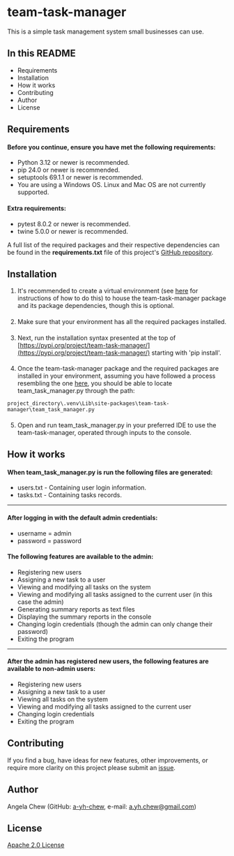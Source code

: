 # team-task-manager

This is a simple task management system small businesses can use.


## In this README
- Requirements
- Installation
- How it works
- Contributing
- Author
- License
## Requirements
#### Before you continue, ensure you have met the following requirements:
- Python 3.12 or newer is recommended.
- pip 24.0 or newer is recommended.
- setuptools 69.1.1 or newer is recommended.
- You are using a Windows OS. Linux and Mac OS are not currently supported.

#### Extra requirements:
- pytest 8.0.2 or newer is recommended.
- twine 5.0.0 or newer is recommended.

A full list of the required packages and their respective dependencies can be found in the **requirements.txt** file of this project's [GitHub repository](https://github.com/a-yh-chew/team-task-manager).
## Installation

1.  It's recommended to create a virtual environment (see [here](https://packaging.python.org/en/latest/guides/installing-using-pip-and-virtual-environments/) for instructions of how to do this) to house the team-task-manager package and its package dependencies, though this is optional.
####
2.  Make sure that your environment has all the required packages installed.
####
3.  Next, run the installation syntax presented at the top of [https://pypi.org/project/team-task-manager/](https://pypi.org/project/team-task-manager/) starting with 'pip install'.
####
4.  Once the team-task-manager package and the required packages are installed in your environment, assuming you have followed a process resembling the one [here](https://packaging.python.org/en/latest/guides/installing-using-pip-and-virtual-environments/), you should be able to locate team_task_manager.py through the path:
~~~
project_directory\.venv\Lib\site-packages\team-task-manager\team_task_manager.py
~~~
####
5.  Open and run team_task_manager.py in your preferred IDE to use the team-task-manager, operated through inputs to the console.

## How it works
#### When team_task_manager.py is run the following files are generated:
- users.txt - Containing user login information.
- tasks.txt - Containing tasks records. 
---
#### After logging in with the default admin credentials:
- username = admin
- password = password  
#### The following features are available to the admin:
  - Registering new users
  - Assigning a new task to a user
  - Viewing and modifying all tasks on the system
  - Viewing and modifying all tasks assigned to the current user (in this case the admin)
  - Generating summary reports as text files
  - Displaying the summary reports in the console
  - Changing login credentials (though the admin can only change their password)
  - Exiting the program
  ---
#### After the admin has registered new users, the following features are available to non-admin users:
  - Registering new users
  - Assigning a new task to a user
  - Viewing all tasks on the system
  - Viewing and modifying all tasks assigned to the current user
  - Changing login credentials
  - Exiting the program
## Contributing

If you find a bug, have ideas for new features, other improvements, or require more clarity on this project please submit an [issue](https://github.com/a-yh-chew/team-task-manager/issues).



## Author

Angela Chew (GitHub: [a-yh-chew](https://github.com/a-yh-chew), e-mail: a.yh.chew@gmail.com)


## License

[Apache 2.0 License](https://www.apache.org/licenses/LICENSE-2.0.txt.)

